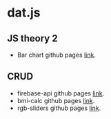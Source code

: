 # dat.js

## JS theory 2

- Bar chart github pages [link](https://osman-butt.github.io/dat.js/first-semester/js-theory-2/bar-chart/).

## CRUD

- firebase-api github pages [link](https://osman-butt.github.io/dat.js/first-semester/crud/firebase-api/).
- bmi-calc github pages [link](https://osman-butt.github.io/dat.js/first-semester/crud/bmi-calc/).
- rgb-sliders github pages [link](https://osman-butt.github.io/dat.js/first-semester/crud/rgb-sliders/).
